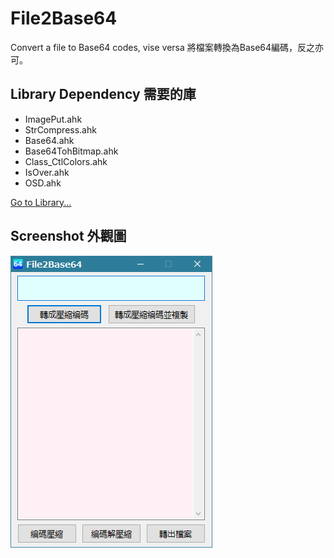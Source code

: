 # File2Base64
Convert a file to Base64 codes, vise versa
將檔案轉換為Base64編碼，反之亦可。

## Library Dependency 需要的庫
* ImagePut.ahk
* StrCompress.ahk
* Base64.ahk
* Base64TohBitmap.ahk
* Class_CtlColors.ahk
* IsOver.ahk
* OSD.ahk

[Go to Library...](https://github.com/dummyvoid/Library.AutoHotkey)

## Screenshot 外觀圖
![alt Screenshot](https://github.com/dummyvoid/File2Base64/blob/main/File2Base64.png?raw=true)
